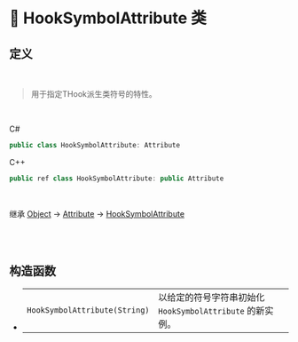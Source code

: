 # 🔖 HookSymbolAttribute 类

## 定义

<br>

> 用于指定THook派生类符号的特性。

<br>

C#
```cs
public class HookSymbolAttribute: Attribute
```
C++
```cpp
public ref class HookSymbolAttribute: public Attribute
```
<br>

继承 [Object](https://docs.microsoft.com/zh-cn/DotNET/api/system.object?view=net-6.0) → [Attribute](https://docs.microsoft.com/zh-cn/DotNET/api/system.attribute?view=net-6.0) → [HookSymbolAttribute](zh_CN/NET/APIs/Namespace/LLNET.Hook/Class/HookSymbolAttribute.md)

<br>

<br>

##  构造函数

- 
    |||
    |-|-|
    |`HookSymbolAttribute(String)`|以给定的符号字符串初始化 `HookSymbolAttribute` 的新实例。|
